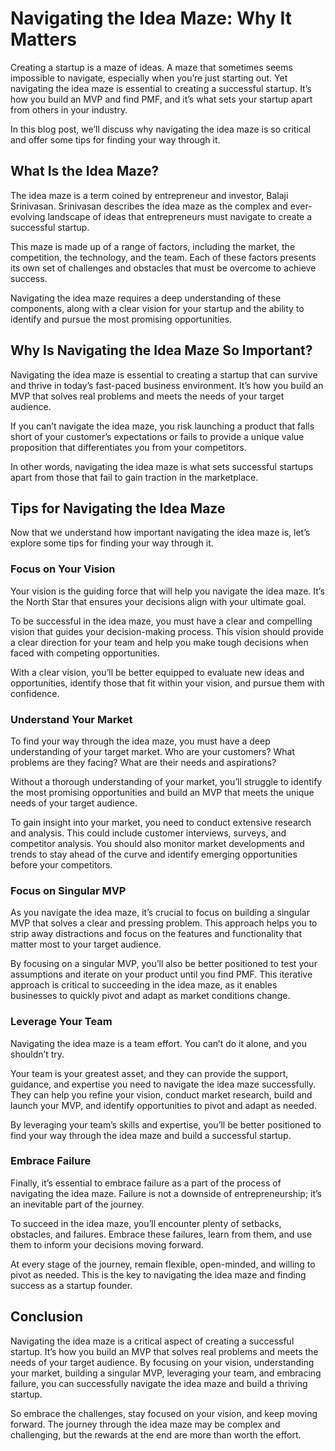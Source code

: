 # Navigating the Idea Maze: Why It Matters

Creating a startup is a maze of ideas. A maze that sometimes seems impossible to navigate, especially when you’re just starting out. Yet navigating the idea maze is essential to creating a successful startup. It’s how you build an MVP and find PMF, and it’s what sets your startup apart from others in your industry.

In this blog post, we’ll discuss why navigating the idea maze is so critical and offer some tips for finding your way through it.

## What Is the Idea Maze?

The idea maze is a term coined by entrepreneur and investor, Balaji Srinivasan. Srinivasan describes the idea maze as the complex and ever-evolving landscape of ideas that entrepreneurs must navigate to create a successful startup.

This maze is made up of a range of factors, including the market, the competition, the technology, and the team. Each of these factors presents its own set of challenges and obstacles that must be overcome to achieve success.

Navigating the idea maze requires a deep understanding of these components, along with a clear vision for your startup and the ability to identify and pursue the most promising opportunities.

## Why Is Navigating the Idea Maze So Important?

Navigating the idea maze is essential to creating a startup that can survive and thrive in today’s fast-paced business environment. It’s how you build an MVP that solves real problems and meets the needs of your target audience.

If you can’t navigate the idea maze, you risk launching a product that falls short of your customer’s expectations or fails to provide a unique value proposition that differentiates you from your competitors.

In other words, navigating the idea maze is what sets successful startups apart from those that fail to gain traction in the marketplace.

## Tips for Navigating the Idea Maze

Now that we understand how important navigating the idea maze is, let’s explore some tips for finding your way through it.

### Focus on Your Vision

Your vision is the guiding force that will help you navigate the idea maze. It’s the North Star that ensures your decisions align with your ultimate goal.

To be successful in the idea maze, you must have a clear and compelling vision that guides your decision-making process. This vision should provide a clear direction for your team and help you make tough decisions when faced with competing opportunities.

With a clear vision, you’ll be better equipped to evaluate new ideas and opportunities, identify those that fit within your vision, and pursue them with confidence.

### Understand Your Market

To find your way through the idea maze, you must have a deep understanding of your target market. Who are your customers? What problems are they facing? What are their needs and aspirations?

Without a thorough understanding of your market, you’ll struggle to identify the most promising opportunities and build an MVP that meets the unique needs of your target audience.

To gain insight into your market, you need to conduct extensive research and analysis. This could include customer interviews, surveys, and competitor analysis. You should also monitor market developments and trends to stay ahead of the curve and identify emerging opportunities before your competitors.

### Focus on Singular MVP

As you navigate the idea maze, it’s crucial to focus on building a singular MVP that solves a clear and pressing problem. This approach helps you to strip away distractions and focus on the features and functionality that matter most to your target audience.

By focusing on a singular MVP, you’ll also be better positioned to test your assumptions and iterate on your product until you find PMF. This iterative approach is critical to succeeding in the idea maze, as it enables businesses to quickly pivot and adapt as market conditions change.

### Leverage Your Team

Navigating the idea maze is a team effort. You can’t do it alone, and you shouldn’t try.

Your team is your greatest asset, and they can provide the support, guidance, and expertise you need to navigate the idea maze successfully. They can help you refine your vision, conduct market research, build and launch your MVP, and identify opportunities to pivot and adapt as needed.

By leveraging your team’s skills and expertise, you’ll be better positioned to find your way through the idea maze and build a successful startup.

### Embrace Failure

Finally, it’s essential to embrace failure as a part of the process of navigating the idea maze. Failure is not a downside of entrepreneurship; it’s an inevitable part of the journey.

To succeed in the idea maze, you’ll encounter plenty of setbacks, obstacles, and failures. Embrace these failures, learn from them, and use them to inform your decisions moving forward.

At every stage of the journey, remain flexible, open-minded, and willing to pivot as needed. This is the key to navigating the idea maze and finding success as a startup founder.

## Conclusion

Navigating the idea maze is a critical aspect of creating a successful startup. It’s how you build an MVP that solves real problems and meets the needs of your target audience. By focusing on your vision, understanding your market, building a singular MVP, leveraging your team, and embracing failure, you can successfully navigate the idea maze and build a thriving startup.

So embrace the challenges, stay focused on your vision, and keep moving forward. The journey through the idea maze may be complex and challenging, but the rewards at the end are more than worth the effort.